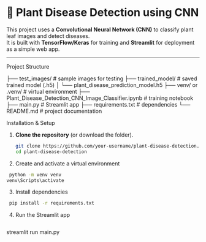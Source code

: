 # 🌱 Plant Disease Detection using CNN

This project uses a **Convolutional Neural Network (CNN)** to classify plant leaf images and detect diseases.  
It is built with **TensorFlow/Keras** for training and **Streamlit** for deployment as a simple web app.

---

 Project Structure

├── test_images/ # sample images for testing
├── trained_model/ # saved trained model (.h5)
│ └── plant_disease_prediction_model.h5
├── venv/ or .venv/ # virtual environment
├── Plant_Disease_Detection_CNN_Image_Classifier.ipynb # training notebook
├── main.py # Streamlit app
├── requirements.txt # dependencies
└── README.md # project documentation

Installation & Setup

1. **Clone the repository** (or download the folder).
   ```bash
   git clone https://github.com/your-username/plant-disease-detection.git
   cd plant-disease-detection
   ```
2. Create and activate a virtual environment
  ```bash
   python -m venv venv
venv\Scripts\activate
```
3. Install dependencies
  ```bash
   pip install -r requirements.txt
```

4. Run the Streamlit app
    ```bash
streamlit run main.py
```





   
